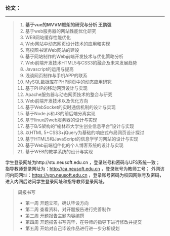 ### 论文：

---

> 1. **基于vue的MVVM框架的研究与分析 王鹏强**
> 2. 基于web服务器的网站性能优化研究
> 3. WEB网站缓存性能优化
> 4. Web网站中动态网页设计技术的应用和实现
> 5. 高校图书馆Web网站的建设
> 6. 基于网站制作的Web前端开发技术与优化策略分析
> 7. Web前端开发技术HTML5与CSS3的融合及未来发展趋势
> 8. Javascript的运用与提高
> 9. 浅谈网页制作与手机APP的联系
> 10. MySQL数据库在PHP网页中的动态应用研究
> 11. 基于PHP的移动网页设计与实现
> 12. Apache服务器与动态网页技术的整合与研究
> 13. Web前端开发技术以及优化方向
> 14. 基于WebSocket的实时通信机制的设计与实现
> 15. 基于Node.js和JS的前后端分离实现
> 16. 基于linux的web服务器的设计与实现
> 17. 基于B/S架构的“榆林市大学生创业信息平台”设计与实现
> 18. 以HTML 5+CSS3+jQuery为基础的响应式布局网页设计探讨
> 19. 基于HTML5和JavaScript的信息学学习网站的设计与实现
> 20. 基于Web前端组件化的个人博客系统的设计与实现
> 21. 基于WEB的教学系统的设计与实现



学生登录网址为http://stu.neusoft.edu.cn ，登录账号和密码与UFS系统一致；
指导教师登录网址为：http://ca.neusoft.edu.cn ，登录账号为教师工号；
外网访问内网网址：https://vpn.neusoft.edu.cn ，登录账号密码为校园网账号及密码，进入内网后访问学生登录网址和指导教师登录网址。

> 周报书写
>
> - 第一周    开题立项，确认毕设方向
> - 第二周    查看资料，对开题报告进行完善制作
> - 第三周    开题报告主题内容编撰
> - 第四周     开题报告书写完毕，在导师的指导下进行修改并提交
> - 第五周     开始对自己毕设作品进行进一步分析规划